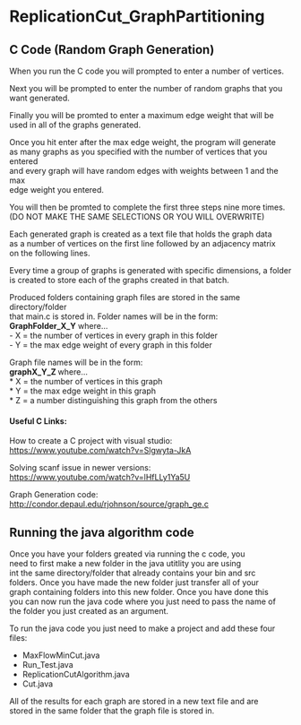 # ReplicationCut_GraphPartitioning

## C Code (Random Graph Generation)
When you run the C code you will prompted to enter a number of vertices.  

Next you will be prompted to enter the number of random graphs that you  
want generated.

Finally you will be promted to enter a maximum edge weight that will be  
used in all of the graphs generated.  

Once you hit enter after the max edge weight, the program will generate  
as many graphs as you specified with the number of vertices that you entered  
and every graph will have random edges with weights between 1 and the max   
edge weight you entered.  

You will then be promted to complete the first three steps nine more times.  
(DO NOT MAKE THE SAME SELECTIONS OR YOU WILL OVERWRITE)  

Each generated graph is created as a text file that holds the graph data   
as a number of vertices on the first line followed by an adjacency matrix  
on the following lines.  

Every time a group of graphs is generated with specific dimensions, a folder  
is created to store each of the graphs created in that batch.  

Produced folders containing graph files are stored in the same directory/folder  
that main.c is stored in. Folder names will be in the form:  
    <strong>GraphFolder_X_Y</strong>       where...  
    - X = the number of vertices in every graph in this folder  
    - Y = the max edge weight of every graph in this folder  
    
Graph file names will be in the form:  
    <strong> graphX_Y_Z </strong>           where...  
    * X = the number of vertices in this graph  
    * Y = the max edge weight in this graph  
    * Z = a number distinguishing this graph from the others  
    
#### Useful C Links:  
How to create a C project with visual studio:  
https://www.youtube.com/watch?v=Slgwyta-JkA  

Solving scanf issue in newer versions:  
https://www.youtube.com/watch?v=lHfLLy1Ya5U  

Graph Generation code:  
http://condor.depaul.edu/rjohnson/source/graph_ge.c  


## Running the java algorithm code  
Once you have your folders greated via running the c code, you  
need to first make a new folder in the java utitlity you are using  
int the same directory/folder that already contains your bin and src  
folders. Once you have made the new folder just transfer all of your  
graph containing folders into this new folder. Once you have done this  
you can now run the java code where you just need to pass the name of  
the folder you just created as an argument.  

To run the java code you just need to make a project and add these four  
files:  

 - MaxFlowMinCut.java
 - Run_Test.java
 - ReplicationCutAlgorithm.java
 - Cut.java
 
 All of the results for each graph are stored in a new text file and are  
 stored in the same folder that the graph file is stored in. 
